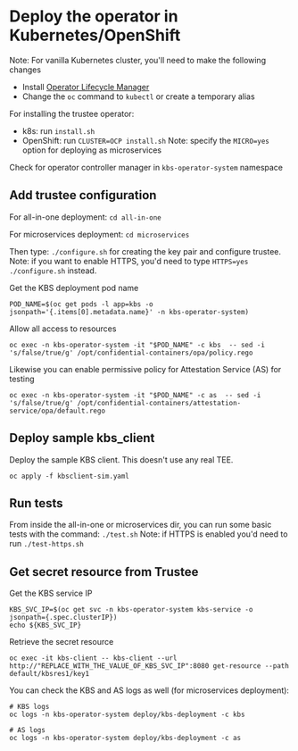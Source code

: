 # Deploy the operator in Kubernetes/OpenShift

Note: For vanilla Kubernetes cluster, you'll need to make
the following changes

- Install [Operator Lifecycle Manager](https://operatorhub.io/how-to-install-an-operator)
- Change the `oc` command to `kubectl` or create a temporary alias

For installing the trustee operator:
- k8s: run `install.sh`
- OpenShift: run `CLUSTER=OCP install.sh`
Note: specify the `MICRO=yes` option for deploying as microservices

Check for operator controller manager in `kbs-operator-system` namespace

## Add trustee configuration

For all-in-one deployment:
`cd all-in-one`

For microservices deployment:
`cd microservices`

Then type:
`./configure.sh` for creating the key pair and configure trustee.
Note: if you want to enable HTTPS, you'd need to type `HTTPS=yes ./configure.sh` instead.


Get the KBS deployment pod name
```
POD_NAME=$(oc get pods -l app=kbs -o jsonpath='{.items[0].metadata.name}' -n kbs-operator-system)
```

Allow all access to resources
```
oc exec -n kbs-operator-system -it "$POD_NAME" -c kbs  -- sed -i 's/false/true/g' /opt/confidential-containers/opa/policy.rego
```

Likewise you can enable permissive policy for Attestation Service (AS) for testing
```
oc exec -n kbs-operator-system -it "$POD_NAME" -c as  -- sed -i 's/false/true/g' /opt/confidential-containers/attestation-service/opa/default.rego
```

## Deploy sample kbs_client

Deploy the sample KBS client. This doesn't use any real TEE.

```
oc apply -f kbsclient-sim.yaml

```

## Run tests
From inside the all-in-one or microservices dir, you can run some basic tests with the command:
`./test.sh`
Note: if HTTPS is enabled you'd need to run `./test-https.sh`

## Get secret resource from Trustee

Get the KBS service IP
```
KBS_SVC_IP=$(oc get svc -n kbs-operator-system kbs-service -o jsonpath={.spec.clusterIP})
echo ${KBS_SVC_IP}
```

Retrieve the secret resource
```
oc exec -it kbs-client -- kbs-client --url http://"REPLACE_WITH_THE_VALUE_OF_KBS_SVC_IP":8080 get-resource --path default/kbsres1/key1
```

You can check the KBS and AS logs as well (for microservices deployment):

```
# KBS logs
oc logs -n kbs-operator-system deploy/kbs-deployment -c kbs

# AS logs
oc logs -n kbs-operator-system deploy/kbs-deployment -c as
```

